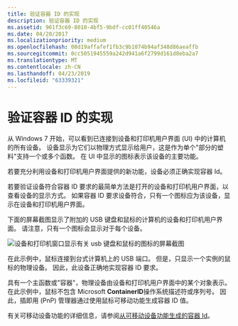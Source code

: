 ```yaml
---
title: 验证容器 ID 的实现
description: 验证容器 ID 的实现
ms.assetid: 961f3c69-8010-4bf5-9bdf-cc01ff40546a
ms.date: 04/20/2017
ms.localizationpriority: medium
ms.openlocfilehash: 08d19affafef1fb3c9b1074b94af348d86aeaffb
ms.sourcegitcommit: 0cc5051945559a242d941a6f2799d161d8eba2a7
ms.translationtype: MT
ms.contentlocale: zh-CN
ms.lasthandoff: 04/23/2019
ms.locfileid: "63339321"
---
```

# <a name="verifying-the-implementation-of-container-ids"></a>验证容器 ID 的实现


从 Windows 7 开始，可以看到已连接到设备和打印机用户界面 (UI) 中的计算机的所有设备。 设备显示为它们以物理方式显示给用户，这是作为单个"部分的塑料"支持一个或多个函数。 在 UI 中显示的图标表示该设备的主要功能。

若要充分利用设备和打印机用户界面提供的新功能，设备必须正确实现容器 Id。

若要验证设备符合容器 ID 要求的最简单方法是打开的设备和打印机用户界面，以查看设备的显示方式。 如果容器 ID 要求设备符合，只有一个图标应为该设备，显示在设备和打印机用户界面。

下面的屏幕截图显示了附加的 USB 键盘和鼠标的计算机的设备和打印机用户界面。 请注意，只有一个图标会显示对于每个设备。

![设备和打印机窗口显示有关 usb 键盘和鼠标的图标的屏幕截图](images/containerid-7.png)

在此示例中，鼠标连接到台式计算机上的 USB 端口。 但是，只显示一个实例的鼠标的物理设备。 因此，此设备正确地实现容器 ID 要求。

具有一个主函数或"容器"，物理设备由设备和打印机用户界面中的某个对象表示。 在此示例中，鼠标不包含 Microsoft **ContainerID**操作系统描述符或序列号。 因此，插即用 (PnP) 管理器通过使用鼠标可移动功能生成容器 ID 值。

有关可移动设备功能的详细信息，请参阅[从可移动设备功能生成的容器 Id](container-ids-generated-from-the-removable-device-capability.md)。

 

 





